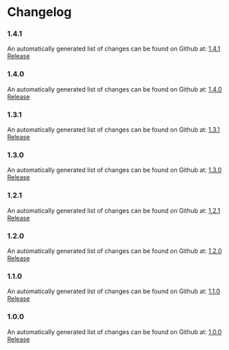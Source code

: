 # Changelog

### 1.4.1

An automatically generated list of changes can be found on Github at: [1.4.1 Release](https://github.com/nginxinc/nginx-ingress-helm-operator/releases/tag/v1.4.1)

### 1.4.0

An automatically generated list of changes can be found on Github at: [1.4.0 Release](https://github.com/nginxinc/nginx-ingress-helm-operator/releases/tag/v1.4.0)

### 1.3.1

An automatically generated list of changes can be found on Github at: [1.3.1 Release](https://github.com/nginxinc/nginx-ingress-helm-operator/releases/tag/v1.3.1)

### 1.3.0

An automatically generated list of changes can be found on Github at: [1.3.0 Release](https://github.com/nginxinc/nginx-ingress-helm-operator/releases/tag/v1.3.0)

### 1.2.1

An automatically generated list of changes can be found on Github at: [1.2.1 Release](https://github.com/nginxinc/nginx-ingress-helm-operator/releases/tag/v1.2.1)

### 1.2.0

An automatically generated list of changes can be found on Github at: [1.2.0 Release](https://github.com/nginxinc/nginx-ingress-helm-operator/releases/tag/v1.2.0)

### 1.1.0

An automatically generated list of changes can be found on Github at: [1.1.0 Release](https://github.com/nginxinc/nginx-ingress-helm-operator/releases/tag/v1.1.0)

### 1.0.0

An automatically generated list of changes can be found on Github at: [1.0.0 Release](https://github.com/nginxinc/nginx-ingress-helm-operator/releases/tag/v1.0.0)
